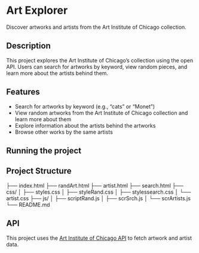 # Art Explorer
Discover artworks and artists from the Art Institute of Chicago collection.

## Description
This project explores the Art Institute of Chicago’s collection using the open API. Users can search for artworks by keyword, view random pieces, and learn more about the artists behind them.

## Features
- Search for artworks by keyword (e.g., “cats” or “Monet”)  
- View random artworks from the Art Institute of Chicago collection and learn more about them  
- Explore information about the artists behind the artworks  
- Browse other works by the same artists

## Running the project


## Project Structure

├── index.html
├── randArt.html
├── artist.html
├── search.html
├── css/
│   ├── styles.css
│   ├── styleRand.css
│   ├── stylessearch.css
│   └── artist.css
├── js/
│   ├── scriptRand.js
│   ├── scrSrch.js
│   └── scrArtists.js
└── README.md

## API
This project uses the [Art Institute of Chicago API](https://api.artic.edu/docs/) to fetch artwork and artist data.
